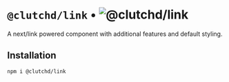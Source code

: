 # `@clutchd/link` • ![@clutchd/link](https://img.shields.io/bundlejs/size/@clutchd/link)

A next/link powered component with additional features and default styling.

## Installation

```sh
npm i @clutchd/link
```
